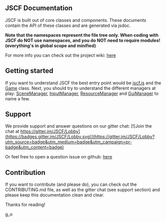 
## JSCF Documentation

JSCF is built out of core classes and components.
These documents contain the API of these classes and are generated via jsdoc.

**Note that the namespaces represent the file tree only. When coding with JSCF do NOT use namespaces, and you do NOT need to require modules! (everything's in global scope and minified)**


For more info you can check out the project wiki: [here](https://github.com/g--o/JSCF/wiki)

## Getting started

If you want to understand JSCF the best entry point would be [jscf.js](core_jscf.js.html) and the [Game](Core.Game.html) class.
Next, you should try to understand the different managers at play: [SceneManager](Scene.SceneManager.html), [InputManager](Input.InputManager.html),
[ResourceManager](Resources.ResourceManager.html) and [GuiManager](UI.GuiManager.html) to name a few.

## Support

We provide support and answer questions on our gitter chat:
[![Join the chat at https://gitter.im/JSCF/Lobby](https://badges.gitter.im/JSCF/Lobby.svg)](https://gitter.im/JSCF/Lobby?utm_source=badge&utm_medium=badge&utm_campaign=pr-badge&utm_content=badge)

Or feel free to open a question issue on github: [here](https://github.com/g--o/JSCF/issues)

## Contribution

If you want to contribute (and please do), you can check out the CONTRIBUTING.md file,
as well as the gitter chat (see support section) and please keep this documentation clean and clear.


Thanks for reading!

g_o
